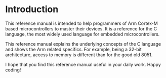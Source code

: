 # Introduction

This reference manual is intended to help programmers of Arm Cortex-M based microcontrollers to master their devices. It is a reference for the C language, the most widely used language for embedded microcontrollers.

This reference manual explains the underlying concepts of the C language and shows the Arm related specifics. For example, being a 32-bit architecture, access to memory is different than for the good old 8051.

<!-- 
The labs are using [Arm Keil MDK](https://www2.keil.com/mdk5), the integrated development environment (IDE) from Arm for microcontrollers. The free MDK-Lite edition is sufficient to follow the examples that are part of this manual. To download and install the tool, just follow the [instructions on keil.com](http://www2.keil.com/mdk5/install/). For most labs, no access to hardware is required, as the labs run in the µVision simulator. For working with real hardware, there is plenty of third party material available, just take a look at the link list at the end of the manual.
-->

I hope that you find this reference manual useful in your daily work. Happy coding!
